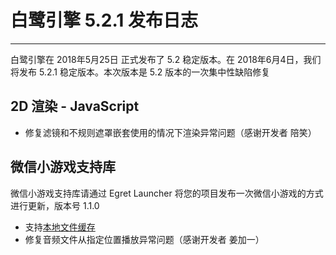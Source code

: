 # 白鹭引擎 5.2.1 发布日志


---


白鹭引擎在 2018年5月25日 正式发布了 5.2 稳定版本。在 2018年6月4日，我们将发布 5.2.1 稳定版本。本次版本是 5.2 版本的一次集中性缺陷修复



## 2D 渲染 - JavaScript 

* 修复滤镜和不规则遮罩嵌套使用的情况下渲染异常问题（感谢开发者 陪笑）

## 微信小游戏支持库

微信小游戏支持库请通过 Egret Launcher 将您的项目发布一次微信小游戏的方式进行更新，版本号 1.1.0

* 支持[本地文件缓存](http://developer.egret.com/cn/github/egret-docs/Engine2D/minigame/usingcache/index.html)
* 修复音频文件从指定位置播放异常问题（感谢开发者 姜加一）